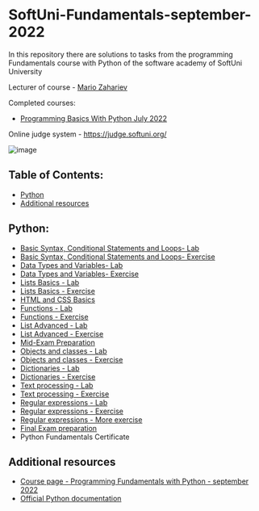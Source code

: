 # SoftUni-Fundamentals-september-2022
In this repository there are solutions to tasks from the programming Fundamentals course with Python of the software academy of SoftUni University 

Lecturer of course - [Mario Zahariev](https://github.com/zahariev-webbersof) 

Completed courses:
- [Programming Basics With Python July 2022](https://github.com/KaloyanLevenov/programming_fundamentals_python_september_2022/tree/main/001_programming_basics_with_python_july_2022)



Online judge system - https://judge.softuni.org/

![image](https://user-images.githubusercontent.com/68993494/185683680-bcfefe65-88fb-4192-b0b2-ff9130c39487.png)

## Table of Contents:

- [Python](#python)
- [Additional resources](#additional-resources)

## Python:

- [Basic Syntax, Conditional Statements and Loops- Lab ](https://github.com/KaloyanLevenov/programming_fundamentals_python_september_2022/tree/main/01_basic_syntax_conditional_statements_and_loops_lab)
- [Basic Syntax, Conditional Statements and Loops- Exercise](https://github.com/KaloyanLevenov/programming_fundamentals_python_september_2022/tree/main/02_basic_syntax_conditional_statements_and_loops_-_exercise)
- [Data Types and Variables- Lab](https://github.com/KaloyanLevenov/programming_fundamentals_python_september_2022/tree/main/03_data_types_and_variables%20_lab)
- [Data Types and Variables- Exercise](https://github.com/KaloyanLevenov/programming_fundamentals_python_september_2022/tree/main/03_data_types_and_varialbles_exercise)
- [Lists Basics - Lab](https://github.com/KaloyanLevenov/programming_fundamentals_python_september_2022/tree/main/04_list_basics_lab)
- [Lists Basics - Exercise](https://github.com/KaloyanLevenov/programming_fundamentals_python_september_2022/tree/main/05_list_basics_exersice)
- [HTML and CSS Basics](https://github.com/KaloyanLevenov/programming_fundamentals_python_september_2022/tree/main/06_html_and_css_basics) 
- [Functions - Lab](https://github.com/KaloyanLevenov/programming_fundamentals_python_september_2022/tree/main/07_functions_lab)
- [Functions - Exercise](https://github.com/KaloyanLevenov/programming_fundamentals_python_september_2022/tree/main/08_functions_exercise)
- [List Advanced - Lab](https://github.com/KaloyanLevenov/programming_fundamentals_python_september_2022/tree/main/09_list_advanced_lab)
- [List Advanced - Exercise](https://github.com/KaloyanLevenov/programming_fundamentals_python_september_2022/tree/main/10_list_advanced_exercise)
- [Mid-Exam Preparation](https://github.com/KaloyanLevenov/programming_fundamentals_python_september_2022/tree/main/11_mid_exam_preparation)
- [Objects and classes - Lab](https://github.com/KaloyanLevenov/programming_fundamentals_python_september_2022/tree/main/12_objects_and_classes_lab)
- [Objects and classes - Exercise](https://github.com/KaloyanLevenov/programming_fundamentals_python_september_2022/tree/main/13_objects_and_classes_exercise)
- [Dictionaries - Lab](https://github.com/KaloyanLevenov/programming_fundamentals_python_september_2022/tree/main/14_dictionaries_lab)
- [Dictionaries - Exercise](https://github.com/KaloyanLevenov/programming_fundamentals_python_september_2022/tree/main/15_dictionaries_exercise)
- [Text processing - Lab](https://github.com/KaloyanLevenov/programming_fundamentals_python_september_2022/tree/main/16_text_processing_lab)
- [Text processing - Exercise](https://github.com/KaloyanLevenov/programming_fundamentals_python_september_2022/tree/main/17_text_processing_exercise)
- [Regular expressions - Lab](https://github.com/KaloyanLevenov/programming_fundamentals_python_september_2022/tree/main/18_regular_expressions_lab)
- [Regular expressions - Exercise](https://github.com/KaloyanLevenov/programming_fundamentals_python_september_2022/tree/main/19_regular_expressions_exercise)
- [Regular expressions - More exercise](https://github.com/KaloyanLevenov/programming_fundamentals_python_september_2022/tree/main/20_regular_expressions_more_exercises)
- [Final Exam preparation](https://github.com/KaloyanLevenov/programming_fundamentals_python_september_2022/tree/main/22_final_exam_preparation)
- Python Fundamentals Certificate 
## Additional resources

- [Course page - Programming Fundamentals with Python - september 2022](https://softuni.bg/trainings/3840/programming-fundamentals-with-python-september-2022)
- [Official Python documentation](https://docs.python.org/3/)
